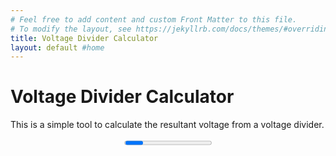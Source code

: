 ```yaml
---
# Feel free to add content and custom Front Matter to this file.
# To modify the layout, see https://jekyllrb.com/docs/themes/#overriding-theme-defaults
title: Voltage Divider Calculator
layout: default #home
---
```

  <head>
    <meta charset="utf-8">
    <meta http-equiv="X-UA-Compatible" content="chrome=1">
  <!-- 
    <link rel="stylesheet" href="stylesheets/styles.css">
    <link rel="stylesheet" href="stylesheets/pygment_trac.css"> ama-->
    <script src="https://ajax.googleapis.com/ajax/libs/jquery/1.7.1/jquery.min.js"></script>
    <!-- <script src="javascripts/respond.js"></script> -->
    <!--[if lt IE 9]>
      <script src="//html5shiv.googlecode.com/svn/trunk/html5.js"></script>
    <![endif]-->
    <!--[if lt IE 8]>
    <link rel="stylesheet" href="stylesheets/ie.css">
    <![endif]-->
    <!-- ama Global site tag (gtag.js) - Google Analytics -->
<script async src="https://www.googletagmanager.com/gtag/js?id=UA-153197216-1"></script>
<script>
  window.dataLayer = window.dataLayer || [];
  function gtag(){dataLayer.push(arguments);}
  gtag('js', new Date());

  gtag('config', 'UA-153197216-1');
</script>
    <meta name="viewport" content="width=device-width, initial-scale=1, user-scalable=no">
  </head>
<h1>Voltage Divider Calculator</h1>

<p>This is a simple tool to calculate the resultant voltage from a voltage divider.</p>

<body>
  <center>
    <progress>
  </center>
</body>
